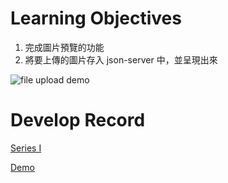 # Learning Objectives
1. 完成圖片預覽的功能
2. 將要上傳的圖片存入 json-server 中，並呈現出來

![file upload demo](https://upload.cc/i1/2022/02/13/OgpSBu.gif)

# Develop Record
[Series I](https://landy510.github.io/2022/02/13/Angular-image-Preview/)

[Demo](https://landy510.github.io/Angular-image-Preview/)
